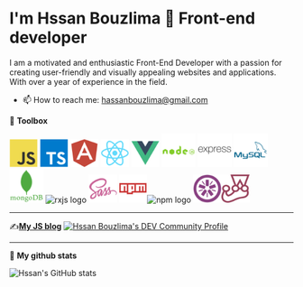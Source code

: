 # I'm Hssan Bouzlima 👋 Front-end developer
I am a motivated and enthusiastic Front-End Developer with a passion for creating user-friendly and visually appealing websites and applications. With over a year of experience in the field.

<!--
**hssanbzlm/hssanbzlm** is a ✨ _special_ ✨ repository because its `README.md` (this file) appears on your GitHub profile.

Here are some ideas to get you started:

- 🔭 I’m currently working on ...
- 🌱 I’m currently learning ...
- 👯 I’m looking to collaborate on ...
- 🤔 I’m looking for help with ...
- 💬 Ask me about ...
- 😄 Pronouns: ...
- ⚡ Fun fact: ...

-->
- 📫 How to reach me: hassanbouzlima@gmail.com

🧰 **Toolbox**
 
 
<img src="https://github.com/devicons/devicon/blob/master/icons/javascript/javascript-original.svg" alt="javascript logo" width="50" height="50"> <img src="https://github.com/devicons/devicon/blob/master/icons/typescript/typescript-original.svg" alt="Typescript logo" width="50" height="50" > <img src="https://github.com/devicons/devicon/blob/master/icons/angularjs/angularjs-plain.svg" alt="angular logo" width="50" height="50" > <img src="https://github.com/devicons/devicon/blob/master/icons/react/react-original.svg" alt="react logo" width="50" height="50" > <img src="https://github.com/devicons/devicon/blob/master/icons/vuejs/vuejs-original.svg" alt="vuejs logo" width="50" height="50" > <img src="https://github.com/devicons/devicon/blob/master/icons/nodejs/nodejs-plain-wordmark.svg" alt="nodejs logo" width="60" height="60" > <img src="https://github.com/devicons/devicon/blob/master/icons/express/express-original-wordmark.svg" width="60" height="60"> <img src="https://raw.githubusercontent.com/devicons/devicon/master/icons/mysql/mysql-plain-wordmark.svg" alt="mysql logo" width="60" height="60" > <img src="https://raw.githubusercontent.com/devicons/devicon/master/icons/mongodb/mongodb-plain-wordmark.svg" alt="mysql logo" width="60" height="60" > <img src="https://cdn.worldvectorlogo.com/logos/rxjs-1.svg" alt="rxjs logo" width="50" height="50" >
<img src="https://github.com/devicons/devicon/blob/master/icons/sass/sass-original.svg" alt="sass logo" width="50" height="50" >
<img src="https://github.com/devicons/devicon/blob/master/icons/npm/npm-original-wordmark.svg" alt="npm logo" width="50" height="50" ><img src="https://cdn.worldvectorlogo.com/logos/git.svg" alt="npm logo" width="50" height="50" >
<img src="https://github.com/devicons/devicon/blob/master/icons/jasmine/jasmine-plain.svg" alt="jasmine logo" width="50" height="50" ><img src="https://github.com/devicons/devicon/blob/master/icons/jest/jest-plain.svg" alt="jest logo" width="50" height="50" >



***
:writing_hand:[**My JS blog**](https://dev.to/hssanbzlm) 
<a href="https://dev.to/hssanbzlm">
<img src="https://d2fltix0v2e0sb.cloudfront.net/dev-badge.svg" alt="Hssan Bouzlima's DEV Community Profile" height="30" width="30">
</a>
***
🥇 **My github stats**

![Hssan's GitHub stats](https://github-readme-stats.vercel.app/api?username=hssanbzlm&show_icons=true&theme=radical&hide=contribs)

